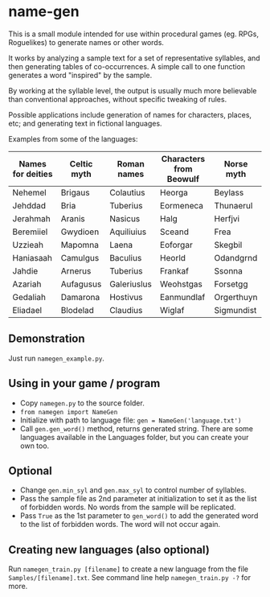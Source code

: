 # name-gen

This is a small module intended for use within procedural games (eg. RPGs, Roguelikes) to generate names or other words.

It works by analyzing a sample text for a set of representative syllables, and then generating tables of co-occurrences. A simple call to one function generates a word "inspired" by the sample.

By working at the syllable level, the output is usually much more believable than conventional approaches, without specific tweaking of rules.

Possible applications include generation of names for characters, places, etc; and generating text in fictional languages.

Examples from some of the languages:

Names for deities | Celtic myth | Roman names | Characters from Beowulf | Norse myth
------------------|-------------|-------------|-------------------------|------------
Nehemel | Brigaus | Colautius | Heorga | Beylass
Jehddad | Bria | Tuberius | Eormeneca | Thunaerul
Jerahmah | Aranis | Nasicus | Halg | Herfjvi
Beremiiel | Gwydioen | Aquiliuius | Sceand | Frea
Uzzieah | Mapomna | Laena | Eoforgar | Skegbil
Haniasaah | Camulgus | Baculius | Heorld | Odandgrnd
Jahdie | Arnerus | Tuberius | Frankaf | Ssonna
Azariah | Aufagusus | Galeriuslus | Weohstgas | Forsetgg
Gedaliah | Damarona | Hostivus | Eanmundlaf | Orgerthuyn
Eliadael | Blodelad | Claudius | Wiglaf | Sigmundist 



## Demonstration
Just run `namegen_example.py`.


## Using in your game / program
* Copy `namegen.py` to the source folder.
* `from namegen import NameGen`
* Initialize with path to language file: `gen = NameGen('language.txt')`
* Call `gen.gen_word()` method, returns generated string.
There are some languages available in the Languages folder, but you can create your own too.


## Optional
* Change `gen.min_syl` and `gen.max_syl` to control number of syllables.
* Pass the sample file as 2nd parameter at initialization to set it as the list of forbidden words. No words from the sample will be replicated.
* Pass `True` as the 1st parameter to `gen_word()` to add the generated word to the list of forbidden words. The word will not occur again.


## Creating new languages (also optional)
Run `namegen_train.py [filename]` to create a new language from the file `Samples/[filename].txt`.
See command line help `namegen_train.py -?` for more.

